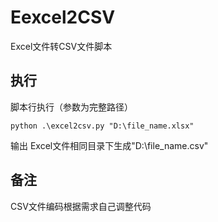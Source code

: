 # Eexcel2CSV
Excel文件转CSV文件脚本

## 执行

脚本行执行（参数为完整路径）

    python .\excel2csv.py "D:\file_name.xlsx"

输出
    Excel文件相同目录下生成"D:\file_name.csv"


## 备注

CSV文件编码根据需求自己调整代码
